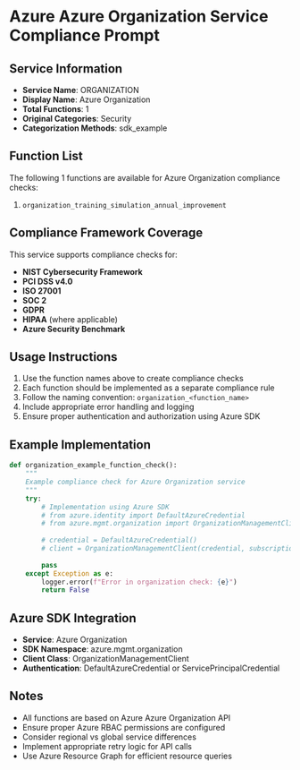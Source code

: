 # Azure Azure Organization Service Compliance Prompt

## Service Information
- **Service Name**: ORGANIZATION
- **Display Name**: Azure Organization
- **Total Functions**: 1
- **Original Categories**: Security
- **Categorization Methods**: sdk_example

## Function List
The following 1 functions are available for Azure Organization compliance checks:

1. `organization_training_simulation_annual_improvement`


## Compliance Framework Coverage
This service supports compliance checks for:
- **NIST Cybersecurity Framework**
- **PCI DSS v4.0**
- **ISO 27001**
- **SOC 2**
- **GDPR**
- **HIPAA** (where applicable)
- **Azure Security Benchmark**

## Usage Instructions
1. Use the function names above to create compliance checks
2. Each function should be implemented as a separate compliance rule
3. Follow the naming convention: `organization_<function_name>`
4. Include appropriate error handling and logging
5. Ensure proper authentication and authorization using Azure SDK

## Example Implementation
```python
def organization_example_function_check():
    """
    Example compliance check for Azure Organization service
    """
    try:
        # Implementation using Azure SDK
        # from azure.identity import DefaultAzureCredential
        # from azure.mgmt.organization import OrganizationManagementClient
        
        # credential = DefaultAzureCredential()
        # client = OrganizationManagementClient(credential, subscription_id)
        
        pass
    except Exception as e:
        logger.error(f"Error in organization check: {e}")
        return False
```

## Azure SDK Integration
- **Service**: Azure Organization
- **SDK Namespace**: azure.mgmt.organization
- **Client Class**: OrganizationManagementClient
- **Authentication**: DefaultAzureCredential or ServicePrincipalCredential

## Notes
- All functions are based on Azure Azure Organization API
- Ensure proper Azure RBAC permissions are configured
- Consider regional vs global service differences
- Implement appropriate retry logic for API calls
- Use Azure Resource Graph for efficient resource queries
